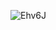 <!--
**GaZaTu/GaZaTu** is a ✨ _special_ ✨ repository because its `README.md` (this file) appears on your GitHub profile.

Here are some ideas to get you started:

- 🔭 I’m currently working on ...
- 🌱 I’m currently learning ...
- 👯 I’m looking to collaborate on ...
- 🤔 I’m looking for help with ...
- 💬 Ask me about ...
- 📫 How to reach me: ...
- 😄 Pronouns: ...
- ⚡ Fun fact: ...
-->

![Ehv6J](https://user-images.githubusercontent.com/17497826/155011372-e878d7c1-01cf-46c6-8c19-3f4bb4952077.png)
